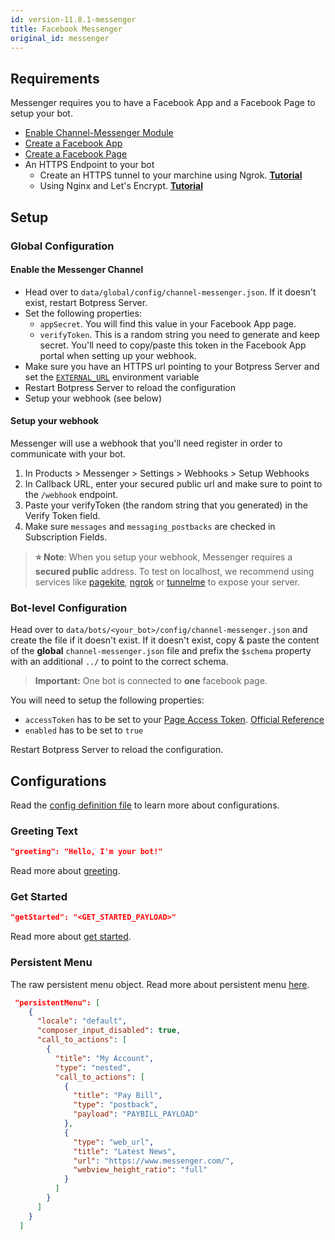 ```yaml
---
id: version-11.8.1-messenger
title: Facebook Messenger
original_id: messenger
---
```


## Requirements

Messenger requires you to have a Facebook App and a Facebook Page to setup your bot.

- [Enable Channel-Messenger Module](../../main/module#enabling-or-disabling-modules)
- [Create a Facebook App](https://developers.facebook.com/docs/apps/)
- [Create a Facebook Page](https://www.facebook.com/pages/creation/)
- An HTTPS Endpoint to your bot
  - Create an HTTPS tunnel to your marchine using Ngrok. [**Tutorial**](https://api.slack.com/tutorials/tunneling-with-ngrok)
  - Using Nginx and Let's Encrypt. [**Tutorial**](https://www.digitalocean.com/community/tutorials/how-to-secure-nginx-with-let-s-encrypt-on-ubuntu-16-04)

## Setup

### Global Configuration

#### Enable the Messenger Channel

- Head over to `data/global/config/channel-messenger.json`. If it doesn't exist, restart Botpress Server.
- Set the following properties:
  - `appSecret`. You will find this value in your Facebook App page.
  - `verifyToken`. This is a random string you need to generate and keep secret. You'll need to copy/paste this token in the Facebook App portal when setting up your webhook.
- Make sure you have an HTTPS url pointing to your Botpress Server and set the [`EXTERNAL_URL`](../advanced/configuration/#exposing-your-bot-on-the-internet) environment variable
- Restart Botpress Server to reload the configuration
- Setup your webhook (see below)

#### Setup your webhook

Messenger will use a webhook that you'll need register in order to communicate with your bot.

1. In Products > Messenger > Settings > Webhooks > Setup Webhooks
1. In Callback URL, enter your secured public url and make sure to point to the `/webhook` endpoint.
1. Paste your verifyToken (the random string that you generated) in the Verify Token field.
1. Make sure `messages` and `messaging_postbacks` are checked in Subscription Fields.

> **⭐ Note**: When you setup your webhook, Messenger requires a **secured public** address. To test on localhost, we recommend using services like [pagekite](https://pagekite.net/), [ngrok](https://ngrok.com) or [tunnelme](https://localtunnel.github.io/www/) to expose your server.

### Bot-level Configuration

Head over to `data/bots/<your_bot>/config/channel-messenger.json` and create the file if it doesn't exist. If it doesn't exist, copy & paste the content of the **global** `channel-messenger.json` file and prefix the `$schema` property with an additional `../` to point to the correct schema.

> **Important:** One bot is connected to **one** facebook page.

You will need to setup the following properties:

- `accessToken` has to be set to your [Page Access Token](https://developers.facebook.com/docs/messenger-platform/getting-started/app-setup). [Official Reference](https://developers.facebook.com/docs/facebook-login/access-tokens/#pagetokens)
- `enabled` has to be set to `true`

Restart Botpress Server to reload the configuration.

## Configurations

Read the [config definition file](https://github.com/botpress/botpress/blob/master/modules/channel-messenger/src/config.ts) to learn more about configurations.

### Greeting Text

```json
"greeting": "Hello, I'm your bot!"
```

Read more about [greeting](https://developers.facebook.com/docs/messenger-platform/reference/messenger-profile-api/greeting).

### Get Started

```json
"getStarted": "<GET_STARTED_PAYLOAD>"
```

Read more about [get started](https://developers.facebook.com/docs/messenger-platform/reference/messenger-profile-api/get-started-button).

### Persistent Menu

The raw persistent menu object. Read more about persistent menu [here](https://developers.facebook.com/docs/messenger-platform/send-messages/persistent-menu).

```json
 "persistentMenu": [
    {
      "locale": "default",
      "composer_input_disabled": true,
      "call_to_actions": [
        {
          "title": "My Account",
          "type": "nested",
          "call_to_actions": [
            {
              "title": "Pay Bill",
              "type": "postback",
              "payload": "PAYBILL_PAYLOAD"
            },
            {
              "type": "web_url",
              "title": "Latest News",
              "url": "https://www.messenger.com/",
              "webview_height_ratio": "full"
            }
          ]
        }
      ]
    }
  ]
```
